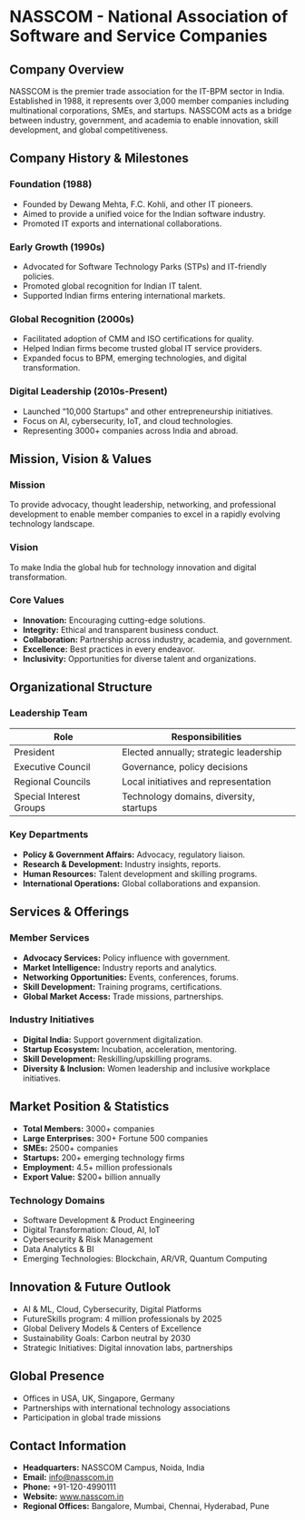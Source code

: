 # NASSCOM - National Association of Software and Service Companies

## Company Overview
NASSCOM is the premier trade association for the IT-BPM sector in India. Established in 1988, it represents over 3,000 member companies including multinational corporations, SMEs, and startups. NASSCOM acts as a bridge between industry, government, and academia to enable innovation, skill development, and global competitiveness.

## Company History & Milestones

### Foundation (1988)
- Founded by Dewang Mehta, F.C. Kohli, and other IT pioneers.
- Aimed to provide a unified voice for the Indian software industry.
- Promoted IT exports and international collaborations.

### Early Growth (1990s)
- Advocated for Software Technology Parks (STPs) and IT-friendly policies.
- Promoted global recognition for Indian IT talent.
- Supported Indian firms entering international markets.

### Global Recognition (2000s)
- Facilitated adoption of CMM and ISO certifications for quality.
- Helped Indian firms become trusted global IT service providers.
- Expanded focus to BPM, emerging technologies, and digital transformation.

### Digital Leadership (2010s-Present)
- Launched “10,000 Startups” and other entrepreneurship initiatives.
- Focus on AI, cybersecurity, IoT, and cloud technologies.
- Representing 3000+ companies across India and abroad.

## Mission, Vision & Values

### Mission
To provide advocacy, thought leadership, networking, and professional development to enable member companies to excel in a rapidly evolving technology landscape.

### Vision
To make India the global hub for technology innovation and digital transformation.

### Core Values
- **Innovation:** Encouraging cutting-edge solutions.
- **Integrity:** Ethical and transparent business conduct.
- **Collaboration:** Partnership across industry, academia, and government.
- **Excellence:** Best practices in every endeavor.
- **Inclusivity:** Opportunities for diverse talent and organizations.

## Organizational Structure

### Leadership Team
| Role                 | Responsibilities                                        |
|----------------------|--------------------------------------------------------|
| President             | Elected annually; strategic leadership                 |
| Executive Council     | Governance, policy decisions                            |
| Regional Councils     | Local initiatives and representation                  |
| Special Interest Groups | Technology domains, diversity, startups              |

### Key Departments
- **Policy & Government Affairs:** Advocacy, regulatory liaison.
- **Research & Development:** Industry insights, reports.
- **Human Resources:** Talent development and skilling programs.
- **International Operations:** Global collaborations and expansion.

## Services & Offerings

### Member Services
- **Advocacy Services:** Policy influence with government.
- **Market Intelligence:** Industry reports and analytics.
- **Networking Opportunities:** Events, conferences, forums.
- **Skill Development:** Training programs, certifications.
- **Global Market Access:** Trade missions, partnerships.

### Industry Initiatives
- **Digital India:** Support government digitalization.
- **Startup Ecosystem:** Incubation, acceleration, mentoring.
- **Skill Development:** Reskilling/upskilling programs.
- **Diversity & Inclusion:** Women leadership and inclusive workplace initiatives.

## Market Position & Statistics
- **Total Members:** 3000+ companies
- **Large Enterprises:** 300+ Fortune 500 companies
- **SMEs:** 2500+ companies
- **Startups:** 200+ emerging technology firms
- **Employment:** 4.5+ million professionals
- **Export Value:** $200+ billion annually

### Technology Domains
- Software Development & Product Engineering
- Digital Transformation: Cloud, AI, IoT
- Cybersecurity & Risk Management
- Data Analytics & BI
- Emerging Technologies: Blockchain, AR/VR, Quantum Computing

## Innovation & Future Outlook
- AI & ML, Cloud, Cybersecurity, Digital Platforms
- FutureSkills program: 4 million professionals by 2025
- Global Delivery Models & Centers of Excellence
- Sustainability Goals: Carbon neutral by 2030
- Strategic Initiatives: Digital innovation labs, partnerships

## Global Presence
- Offices in USA, UK, Singapore, Germany
- Partnerships with international technology associations
- Participation in global trade missions

## Contact Information
- **Headquarters:** NASSCOM Campus, Noida, India
- **Email:** info@nasscom.in
- **Phone:** +91-120-4990111
- **Website:** www.nasscom.in
- **Regional Offices:** Bangalore, Mumbai, Chennai, Hyderabad, Pune
